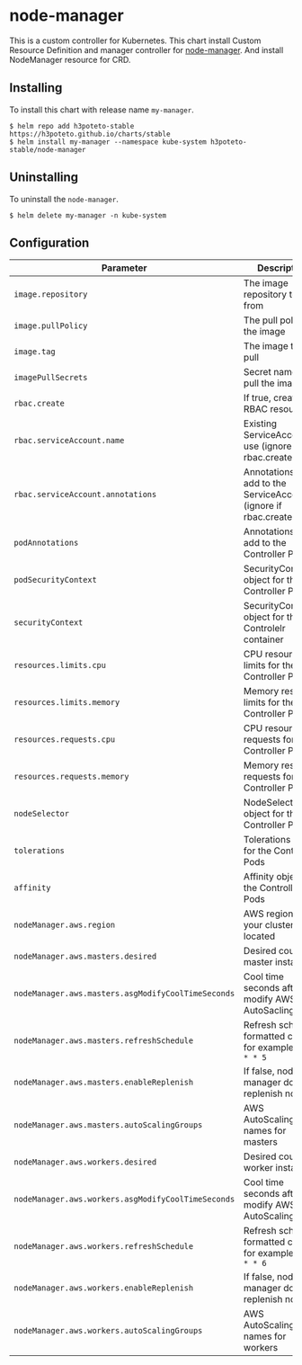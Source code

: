 # node-manager

This is a custom controller for Kubernetes. This chart install Custom Resource Definition and manager controller for [node-manager](https://github.com/h3poteto/node-manager). And install NodeManager resource for CRD.

## Installing
To install this chart with release name `my-manager`.

```
$ helm repo add h3poteto-stable https://h3poteto.github.io/charts/stable
$ helm install my-manager --namespace kube-system h3poteto-stable/node-manager
```

## Uninstalling
To uninstall the `node-manager`.

```
$ helm delete my-manager -n kube-system
```

## Configuration
Parameter | Description | Default
|---------|---------|---------|
| `image.repository` | The image repository to pull from | `ghcr.io/h3poteto/node-manager` |
| `image.pullPolicy` | The pull policy for the image | `IfNotPresent` |
| `image.tag` | The image tag to pull | `0.1.0` |
| `imagePullSecrets` | Secret names to pull the image | `[]` |
| `rbac.create` | If true, create RBAC resources | `true` |
| `rbac.serviceAccount.name` | Existing ServiceAccount to use (ignore if rbac.create=true) | `default` |
| `rbac.serviceAccount.annotations` | Annotations to add to the ServiceAccount (ignore if rbac.create=false) | `{}` |
| `podAnnotations` | Annotations to add to the Controller Pods | `{}` |
| `podSecurityContext` | SecurityContext object for the Controller Pods | `{}` |
| `securityContext` | SecurityContext object for the Controlelr container | `{}` |
| `resources.limits.cpu` |CPU resource limits for the Controller Pods | `200m` |
| `resources.limits.memory` | Memory resource limits for the Controller Pods | `1000Mi` |
| `resources.requests.cpu` | CPU resource requests for the Controller Pods | `100m` |
| `resources.requests.memory` | Memory resource requests for the Controller Pods | `200Mi` |
| `nodeSelector` |NodeSelector object for the Controller Pods | `{}` |
| `tolerations` | Tolerations array for the Controller Pods | `{}` |
| `affinity` |Affinity object for the Controller Pods | `{}`|
| `nodeManager.aws.region` | AWS region of your cluster is located | `us-east-1` |
| `nodeManager.aws.masters.desired` | Desired count of master instances | `""` |
| `nodeManager.aws.masters.asgModifyCoolTimeSeconds` | Cool time seconds after modify AWS AutoSaclingGroup | `""`|
| `nodeManager.aws.masters.refreshSchedule` | Refresh schedule formatted cron, for example `23 10 * * 5` | `""` |
| `nodeManager.aws.masters.enableReplenish` | If false, node-manager does not replenish nodes | `true` |
| `nodeManager.aws.masters.autoScalingGroups` | AWS AutoScalingGroup names for masters | `[]` |
| `nodeManager.aws.workers.desired` | Desired count of worker instances | `""` |
| `nodeManager.aws.workers.asgModifyCoolTimeSeconds` | Cool time seconds after modify AWS AutoScalingGroup | `""` |
| `nodeManager.aws.workers.refreshSchedule` | Refresh schedule formatted cron, for example `23 10 * * 6` | `""` |
| `nodeManager.aws.workers.enableReplenish` | If false, node-manager does not replenish nodes | `true` |
| `nodeManager.aws.workers.autoScalingGroups` | AWS AutoScalingGroup names for workers | `[]` |


